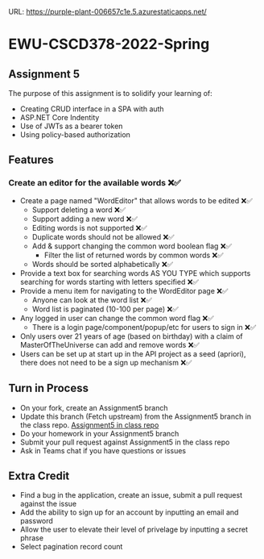 URL:
https://purple-plant-006657c1e.5.azurestaticapps.net/

# EWU-CSCD378-2022-Spring

## Assignment 5

The purpose of this assignment is to solidify your learning of:

- Creating CRUD interface in a SPA with auth
- ASP.NET Core Indentity
- Use of JWTs as a bearer token
- Using policy-based authorization

## Features

### Create an editor for the available words ❌✅

- Create a page named "WordEditor" that allows words to be edited ❌✅
  - Support deleting a word ❌✅
  - Support adding a new word ❌✅
  - Editing words is not supported ❌✅
  - Duplicate words should not be allowed ❌✅
  - Add & support changing the common word boolean flag ❌✅
    - Filter the list of returned words by common words ❌✅
  - Words should be sorted alphabetically ❌✅
- Provide a text box for searching words AS YOU TYPE which supports searching for words starting with letters specified ❌✅
- Provide a menu item for navigating to the WordEditor page ❌✅
  - Anyone can look at the word list ❌✅
  - Word list is paginated (10-100 per page) ❌✅
- Any logged in user can change the common word flag ❌✅
  - There is a login page/component/popup/etc for users to sign in ❌✅
- Only users over 21 years of age (based on birthday) with a claim of MasterOfTheUniverse can add and remove words ❌✅
- Users can be set up at start up in the API project as a seed (apriori), there does not need to be a sign up mechanism ❌✅

## Turn in Process

- On your fork, create an Assignment5 branch
- Update this branch (Fetch upstream) from the Assignment5 branch in the class repo. [Assignment5 in class repo](https://github.com/IntelliTect-Samples/EWU-CSCD379-2022-Spring/tree/Assignment5)
- Do your homework in your Assignment5 branch
- Submit your pull request against Assignment5 in the class repo
- Ask in Teams chat if you have questions or issues

## Extra Credit

- Find a bug in the application, create an issue, submit a pull request against the issue
- Add the ability to sign up for an account by inputting an email and password
- Allow the user to elevate their level of privelage by inputting a secret phrase
- Select pagination record count
